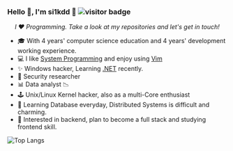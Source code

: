 ### Hello 👋, I'm si1kdd 🌈 <img src="https://visitor-badge.laobi.icu/badge?page_id=si1kdd.si1kdd" alt="visitor badge"/>

<p align="center">
  <i> I ❤ Programming. Take a look at my repositories and let's get in touch! </i>
  <!--POT pictures here--!>
</P>


* 🎓 With 4 years' computer science education and 4 years' development working experience.
* 💻 I like [System Programming](https://www.amazon.com/Computer-Systems-Programmers-Perspective-3/dp/9332573905/ref=sr_1_3?dchild=1&keywords=Systems+Programming&qid=1600790856&sr=8-3) and enjoy using [Vim](https://www.vim.org/)
* ✨ Windows hacker, Learning [.NET](https://dotnet.microsoft.com/download/dotnet/5.0) recently.
* 🤖 Security researcher
* 📊 Data analyst 📉
* 🕹️ Unix/Linux Kernel hacker, also as a multi-Core enthusiast
* 💾 Learning Database everyday, Distributed Systems is difficult and charming.
* 📖 Interested in backend, plan to become a full stack and studying frontend skill.

![Top Langs](https://github-readme-stats.vercel.app/api/top-langs/?username=si1kdd&hide=html)

<!-- ![si1kdd's github stats](https://github-readme-stats.vercel.app/api?username=si1kdd&show_icons=true&count_private=true&line_height=50) --!>
